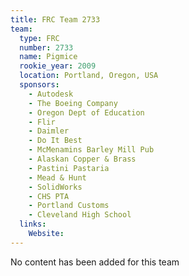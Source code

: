 ```yaml
---
title: FRC Team 2733
team:
  type: FRC
  number: 2733
  name: Pigmice
  rookie_year: 2009
  location: Portland, Oregon, USA
  sponsors:
    - Autodesk
    - The Boeing Company
    - Oregon Dept of Education
    - Flir
    - Daimler
    - Do It Best
    - McMenamins Barley Mill Pub
    - Alaskan Copper & Brass
    - Pastini Pastaria
    - Mead & Hunt
    - SolidWorks
    - CHS PTA
    - Portland Customs
    - Cleveland High School
  links:
    Website: 
---
```

No content has been added for this team